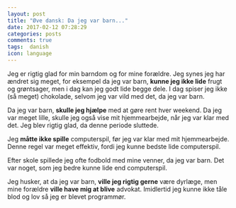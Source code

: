 ```yaml
---
layout: post
title: "Øve dansk: Da jeg var barn..."
date: 2017-02-12 07:28:29
categories: posts
comments: true
tags:  danish
icon: language
---
```


Jeg er rigtig glad for min barndom og for mine forældre. Jeg synes jeg har ændret sig meget, for eksempel da jeg var barn, **kunne jeg ikke lide** frugt og grøntsager, men i dag kan jeg godt lide begge dele. I dag spiser jeg ikke (så meget) chokolade, selvom jeg var vild med det, da jeg var barn.

Da jeg var barn, **skulle jeg hjælpe** med at gøre rent hver weekend. Da jeg var meget lille, skulle jeg også vise mit hjemmearbejde, når jeg var klar med det. Jeg blev rigtig glad, da denne periode sluttede.

Jeg **måtte ikke spille** computerspil, før jeg var klar med mit hjemmearbejde. Denne regel var meget effektiv, fordi jeg kunne bedste lide computerspil.

Efter skole spillede jeg ofte fodbold med mine venner, da jeg var barn. Det var noget, som jeg bedre kunne lide end computerspil. 

Jeg husker, at da jeg var barn, **ville jeg rigtig gerne** være dyrlæge, men mine forældre **ville have mig at blive** advokat. Imidlertid jeg kunne ikke tåle blod og lov så jeg er blevet programmør.
